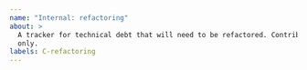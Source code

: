 ```yaml
---
name: "Internal: refactoring"
about: >
  A tracker for technical debt that will need to be refactored. Contributor use
  only.
labels: C-refactoring
---
```


<!-- Contributor use only. -->
